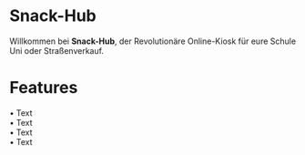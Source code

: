 <h1><b>Snack-Hub</b></h1>

Willkommen bei <b>Snack-Hub</b>, der Revolutionäre Online-Kiosk für eure Schule Uni oder Straßenverkauf.

<h1><b>Features</b></h1>
• Text<br>
• Text<br>
• Text<br>
• Text<br>
